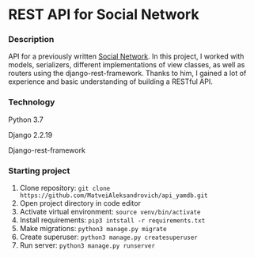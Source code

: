 # REST API for Social Network
### Description
API for a previously written [Social Network](https://github.com/MatveiAleksandrovich/SocialNetwork "Named link title"). 
In this project, I worked with models, serializers, different implementations of view classes, as well as routers using the django-rest-framework. Thanks to him, I gained a lot of experience and basic understanding of building a RESTful API.

### Technology
Python 3.7

Django 2.2.19

Django-rest-framework

### Starting project 
1. Clone repository: ```git clone https://github.com/MatveiAleksandrovich/api_yamdb.git```
2. Open project directory in code editor
3. Activate virtual environment: ```source venv/bin/activate```
4. Install requirements: ```pip3 intstall -r requirements.txt```
5. Make migrations: ```python3 manage.py migrate```
6. Create superuser: ```python3 manage.py createsuperuser```
7. Run server: ```python3 manage.py runserver```

